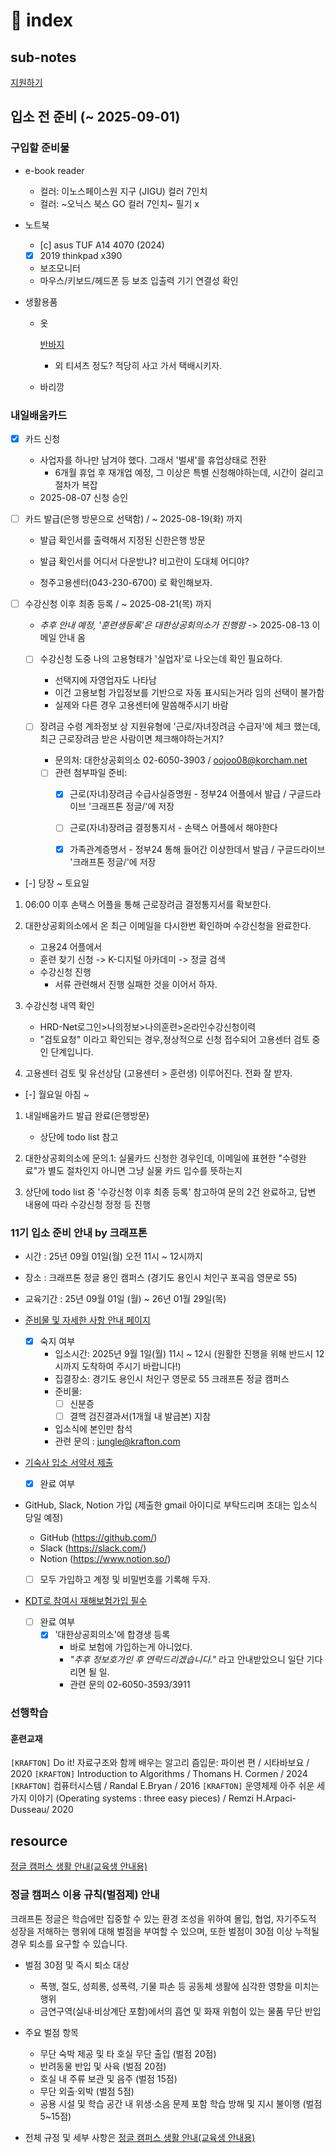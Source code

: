 # 󰏢 index


## sub-notes

[지원하기](/Project/크래프톤_정글/지원하기)


## 입소 전 준비 (~ 2025-09-01)


### 구입할 준비물

- e-book reader 
  - 컬러: 이노스페이스원 지구 (JIGU) 컬러 7인치
  - 컬러: ~오닉스 북스 GO 컬러 7인치~ 필기 x




- 노트북

  - [c] asus TUF A14 4070 (2024)
  - [x] 2019 thinkpad x390 

  - 보조모니터
  - 마우스/키보드/헤드폰 등 보조 입출력 기기 연결성 확인


- 생활용품

  - 옷

    [반바지](https://www.youtube.com/watch?v=OruJkiDy4ns)
    - 외 티셔츠 정도? 적당히 사고 가서 택배시키자.


  - 바리깡






### 내일배움카드

- [x] 카드 신청
  - 사업자를 하나만 남겨야 했다. 그래서 '벌새'를 휴업상태로 전환
    - 6개월 휴업 후 재개업 예정, 그 이상은 특별 신청해야하는데, 시간이 걸리고 절차가 복잡
  - 2025-08-07 신청 승인

- [ ] 카드 발급(은행 방문으로 선택함) / ~ 2025-08-19(화) 까지
  
  - 발급 확인서를 출력해서 지정된 신한은행 방문
  - 발급 확인서를 어디서 다운받냐? 비고란이 도대체 어디야?

  - 청주고용센터(043-230-6700) 로 확인해보자.


- [ ] 수강신청 이후 최종 등록 / ~ 2025-08-21(목) 까지

  - _추후 안내 예정, '훈련생등록'은 대한상공회의소가 진행함_ -> 2025-08-13 이메일 안내 옴

  - [ ] 수강신청 도중 나의 고용형태가 '실업자'로 나오는데 확인 필요하다.
    - 선택지에 자영업자도 나타남
    - 이건 고용보험 가입정보를 기반으로 자동 표시되는거라 임의 선택이 불가함
    - 실제와 다른 경우 고용센터에 말씀해주시기 바람

  - [ ] 장려금 수령 계좌정보 상 지원유형에 '근로/자녀장려금 수급자'에 체크 했는데, 최근 근로장려금 받은 사람이면 체크해야하는거지?
    - 문의처: 대한상공회의소 02-6050-3903 / oojoo08@korcham.net
    - [ ] 관련 첨부파일 준비:
      - [x] 근로(자녀)장려금 수급사실증명원 - 정부24 어플에서 발급 / 구글드라이브 '크래프톤 정글/'에 저장
      - [ ] 근로(자녀)장려금 결정통지서 - 손택스 어플에서 해야한다
      - [x] 가족관계증명서 - 정부24 통해 들어간 이상한데서 발급 / 구글드라이브 '크래프톤 정글/'에 저장


- [-] 당장 ~ 토요일

1. 06:00 이후 손택스 어플을 통해 근로장려금 결정통지서를 확보한다.
2. 대한상공회의소에서 온 최근 이메일을 다시한번 확인하며 수강신청을 완료한다.
   - 고용24 어플에서
   - 훈련 찾기 신청 -> K-디지털 아카데미 -> 정글 검색
   - 수강신청 진행
     - 서류 관련해서 진행 실패한 것을 이어서 하자.

3. 수강신청 내역 확인
   -  HRD-Net로그인>나의정보>나의훈련>온라인수강신청이력
   - "검토요청" 이라고 확인되는 경우,정상적으로 신청 접수되어 고용센터 검토 중인 단계입니다. 

4. 고용센터 검토 및 유선상담 (고용센터 > 훈련생) 이루어진다. 전화 잘 받자.


- [-] 월요일 아침 ~ 

1. 내일배움카드 발급 완료(은행방문) 
   - 상단에 todo list 참고

2. 대한상공회의소에 문의.1: 실물카드 신청한 경우인데, 이메일에 표현한 "수령완료"가 별도 절차인지
   아니면 그냥 실물 카드 입수를 뜻하는지

3. 상단에 todo list 중 '수강신청 이후 최종 등록' 참고하여 문의 2건 완료하고, 답변 내용에 따라
   수강신청 정정 등 진행


### 11기 입소 준비 안내 by 크래프톤


	
- 시간 : 25년 09월 01일(월) 오전 11시 ~ 12시까지
- 장소 : 크래프톤 정글 용인 캠퍼스 (경기도 용인시 처인구 포곡읍 영문로 55)
- 교육기간 : 25년 09월 01일 (월) ~ 26년 01월 29일(목)

- [준비물 및 자세한 사항 안내 페이지](https://kraftonjungle.notion.site/94d6df8c7e1a47af871de52209f7d65c)

  - [x] 숙지 여부
    - 입소시간: 2025년 9월 1일(월) 11시 ~ 12시 (원활한 진행을 위해 반드시 12시까지 도착하여 주시기 바랍니다!)
    - 집결장소: 경기도 용인시 처인구 영문로 55 크래프톤 정글 캠퍼스
    - 준비물:
      - [ ] 신분증
      - [ ] 결핵 검진결과서(1개월 내 발급본) 지참
    - 입소식에 본인만 참석
    - 관련 문의 : jungle@krafton.com



- [기숙사 입소 서약서 제출](https://forms.gle/LpkoTe752WhSHfEbA)
  - [x] 완료 여부

- GitHub, Slack, Notion 가입
  (제출한 gmail 아이디로 부탁드리며 초대는 입소식 당일 예정)
  * GitHub (https://github.com/)
  * Slack (https://slack.com/)
  * Notion (https://www.notion.so/)

  - [ ] 모두 가입하고 계정 및 비밀번호를 기록해 두자.


- [KDT로 참여시 재해보험가입 필수](https://dt.korchamhrd.net/initPageK.do)
  - [ ] 완료 여부
    - [x] '대한상공회의소'에 합경생 등록
      - 바로 보험에 가입하는게 아니었다.
      - _"추후 정보호가인 후 연락드리겠습니다."_ 라고 안내받았으니 일단 기다리면 될 일.
      - 관련 문의 02-6050-3593/3911 



### 선행학습


#### 훈련교재

`[KRAFTON]` Do it! 자료구조와 함께 배우는 알고리 즘입문: 파이썬 편 / 시타바보요 / 2020
`[KRAFTON]` Introduction to Algorithms / Thomans H. Cormen / 2024
`[KRAFTON]` 컴퓨터시스템 / Randal E.Bryan / 2016
`[KRAFTON]` 운영체제 아주 쉬운 세가지 이야기 (Operating systems : three easy pieces) / Remzi H.Arpaci-Dusseau/ 2020



## resource

[정글 캠퍼스 생활 안내(교육생 안내용)](https://kraftonjungle.notion.site/junglecampuslife)


### 정글 캠퍼스 이용 규칙(벌점제) 안내

크래프톤 정글은 학습에만 집중할 수 있는 환경 조성을 위하여 몰입, 협업, 자기주도적 성장을 저해하는
행위에 대해 벌점을 부여할 수 있으며, 또한 벌점이 30점 이상 누적될 경우 퇴소를 요구할 수 있습니다.
  
- 벌점 30점 및 즉시 퇴소 대상
  - 폭행, 절도, 성희롱, 성폭력, 기물 파손 등 공동체 생활에 심각한 영향을 미치는 행위
  - 금연구역(실내·비상계단 포함)에서의 흡연 및 화재 위험이 있는 물품 무단 반입

- 주요 벌점 항목
  - 무단 숙박 제공 및 타 호실 무단 출입 (벌점 20점)
  - 반려동물 반입 및 사육 (벌점 20점)
  - 호실 내 주류 보관 및 음주 (벌점 15점)
  - 무단 외출·외박 (벌점 5점)
  - 공용 시설 및 학습 공간 내 위생·소음 문제 포함 학습 방해 및 지시 불이행 (벌점 5~15점)

- 전체 규정 및 세부 사항은 [정글 캠퍼스 생활 안내(교육생 안내용)](https://kraftonjungle.notion.site/junglecampuslife)
